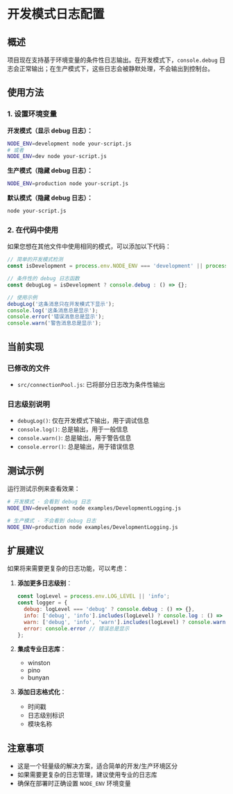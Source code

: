 # 开发模式日志配置

## 概述

项目现在支持基于环境变量的条件性日志输出。在开发模式下，`console.debug` 日志会正常输出；在生产模式下，这些日志会被静默处理，不会输出到控制台。

## 使用方法

### 1. 设置环境变量

**开发模式（显示 debug 日志）：**
```bash
NODE_ENV=development node your-script.js
# 或者
NODE_ENV=dev node your-script.js
```

**生产模式（隐藏 debug 日志）：**
```bash
NODE_ENV=production node your-script.js
```

**默认模式（隐藏 debug 日志）：**
```bash
node your-script.js
```

### 2. 在代码中使用

如果您想在其他文件中使用相同的模式，可以添加以下代码：

```javascript
// 简单的开发模式检测
const isDevelopment = process.env.NODE_ENV === 'development' || process.env.NODE_ENV === 'dev';

// 条件性的 debug 日志函数
const debugLog = isDevelopment ? console.debug : () => {};

// 使用示例
debugLog('这条消息只在开发模式下显示');
console.log('这条消息总是显示');
console.error('错误消息总是显示');
console.warn('警告消息总是显示');
```

## 当前实现

### 已修改的文件

- `src/connectionPool.js`: 已将部分日志改为条件性输出

### 日志级别说明

- `debugLog()`: 仅在开发模式下输出，用于调试信息
- `console.log()`: 总是输出，用于一般信息
- `console.warn()`: 总是输出，用于警告信息  
- `console.error()`: 总是输出，用于错误信息

## 测试示例

运行测试示例来查看效果：

```bash
# 开发模式 - 会看到 debug 日志
NODE_ENV=development node examples/DevelopmentLogging.js

# 生产模式 - 不会看到 debug 日志
NODE_ENV=production node examples/DevelopmentLogging.js
```

## 扩展建议

如果将来需要更复杂的日志功能，可以考虑：

1. **添加更多日志级别**：
   ```javascript
   const logLevel = process.env.LOG_LEVEL || 'info';
   const logger = {
     debug: logLevel === 'debug' ? console.debug : () => {},
     info: ['debug', 'info'].includes(logLevel) ? console.log : () => {},
     warn: ['debug', 'info', 'warn'].includes(logLevel) ? console.warn : () => {},
     error: console.error // 错误总是显示
   };
   ```

2. **集成专业日志库**：
   - winston
   - pino
   - bunyan

3. **添加日志格式化**：
   - 时间戳
   - 日志级别标识
   - 模块名称

## 注意事项

- 这是一个轻量级的解决方案，适合简单的开发/生产环境区分
- 如果需要更复杂的日志管理，建议使用专业的日志库
- 确保在部署时正确设置 `NODE_ENV` 环境变量
